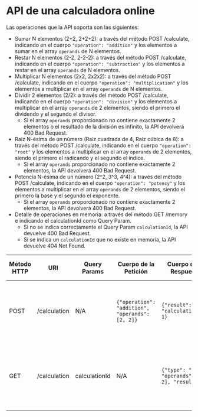 # API de una calculadora online

Las operaciones que la API soporta son las siguientes:

- Sumar N elementos (2+2, 2+2+2): a través del método POST /calculate, indicando en el cuerpo `"operation": "addition"` y los
  elementos a sumar en el array `operands` de N elementos.
- Restar N elementos (2-2, 2-2-2): a través del método POST /calculate, indicando en el cuerpo `"operation": "subtraction"`
  y los elementos a restar en el array `operands` de N elementos.
- Multiplicar N elementos (2x2, 2x2x2): a través del método POST /calculate, indicando en el
  cuerpo `"operation": "multiplication"` y los elementos a multiplicar en el array `operands` de N elementos.
- Dividir 2 elementos (2/2): a través del método POST /calculate, indicando en el cuerpo `"operation": "division"` y los
  elementos a multiplicar en el array `operands` de 2 elementos, siendo el primero el dividendo y el segundo el divisor.
  - Si el array `operands` proporcionado no contiene exactamente 2 elementos o el resultado de la división es infinito, la
    API devolverá 400 Bad Request.
- Raíz N-ésima de un número (Raíz cuadrada de 4, Raíz cúbica de 8): a través del método POST /calculate, indicando en el
  cuerpo `"operation": "root"` y los elementos a multiplicar en el array `operands` de 2 elementos, siendo el primero el
  radicando y el segundo el índice. 
  - Si el array `operands` proporcionado no contiene exactamente 2 elementos, la API
    devolverá 400 Bad Request.
- Potencia N-ésima de un número (2^2, 3^3, 4^4): a través del método POST /calculate, indicando en el
  cuerpo `"operation": "potency"` y los elementos a multiplicar en el array `operands` de 2 elementos, siendo el primero
  la base y el segundo el exponente. 
  - Si el array `operands` proporcionado no contiene exactamente 2 elementos, la API
    devolverá 400 Bad Request.
- Detalle de operaciones en memoria: a través del método GET /memory e indicando el calculationId como Query Param.
  - Si no se indica correctamente el Query Param `calculationId`, la API devuelve 400 Bad Request.
  - Si se indica un `calculationId` que no existe en memoria, la API devuelve 404 Not Found.

| Método HTTP | URI          | Query Params  | Cuerpo de la Petición                           | Cuerpo de la Respuesta                            | Códigos de Respuesta                                                        |
|-------------|--------------|---------------|-------------------------------------------------|---------------------------------------------------|-----------------------------------------------------------------------------|
| POST        | /calculation | N/A           | `{"operation": "addition", "operands": [2, 2]}` | `{"result": 4, "calculationId": 1}`               | 201 Created<br/>400 Bad Request<br/>500 Internal Server Error               |
| GET         | /calculation | calculationId | N/A                                             | `{"type": "add", "operands": [2, 2], "result": 4` | 200 OK<br/>400 Bad Request<br/>404 Not Found<br/>500 Internal Server Error  |

